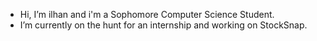 -  Hi, I’m ilhan and i'm a Sophomore Computer Science Student.
-  I’m currently on the hunt for an internship and working on StockSnap.
